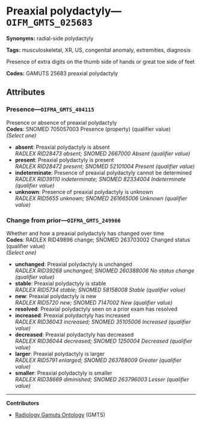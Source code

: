 # Preaxial polydactyly—`OIFM_GMTS_025683`

**Synonyms:** radial-side polydactyly

**Tags:** musculoskeletal, XR, US, congenital anomaly, extremities, diagnosis

Presence of extra digits on the thumb side of hands or great toe side of feet

**Codes:** GAMUTS 25683 preaxial polydactyly

## Attributes

### Presence—`OIFMA_GMTS_404115`

Presence or absence of preaxial polydactyly  
**Codes**: SNOMED 705057003 Presence (property) (qualifier value)  
*(Select one)*

- **absent**: Preaxial polydactyly is absent  
_RADLEX RID28473 absent; SNOMED 2667000 Absent (qualifier value)_
- **present**: Preaxial polydactyly is present  
_RADLEX RID28472 present; SNOMED 52101004 Present (qualifier value)_
- **indeterminate**: Presence of preaxial polydactyly cannot be determined  
_RADLEX RID39110 indeterminate; SNOMED 82334004 Indeterminate (qualifier value)_
- **unknown**: Presence of preaxial polydactyly is unknown  
_RADLEX RID5655 unknown; SNOMED 261665006 Unknown (qualifier value)_

### Change from prior—`OIFMA_GMTS_249966`

Whether and how a preaxial polydactyly has changed over time  
**Codes**: RADLEX RID49896 change; SNOMED 263703002 Changed status (qualifier value)  
*(Select one)*

- **unchanged**: Preaxial polydactyly is unchanged  
_RADLEX RID39268 unchanged; SNOMED 260388006 No status change (qualifier value)_
- **stable**: Preaxial polydactyly is stable  
_RADLEX RID5734 stable; SNOMED 58158008 Stable (qualifier value)_
- **new**: Preaxial polydactyly is new  
_RADLEX RID5720 new; SNOMED 7147002 New (qualifier value)_
- **resolved**: Preaxial polydactyly seen on a prior exam has resolved  
- **increased**: Preaxial polydactyly has increased  
_RADLEX RID36043 increased; SNOMED 35105006 Increased (qualifier value)_
- **decreased**: Preaxial polydactyly has decreased  
_RADLEX RID36044 decreased; SNOMED 1250004 Decreased (qualifier value)_
- **larger**: Preaxial polydactyly is larger  
_RADLEX RID5791 enlarged; SNOMED 263768009 Greater (qualifier value)_
- **smaller**: Preaxial polydactyly is smaller  
_RADLEX RID38669 diminished; SNOMED 263796003 Lesser (qualifier value)_

---

**Contributors**

- [Radiology Gamuts Ontology](https://gamuts.net/) (GMTS)